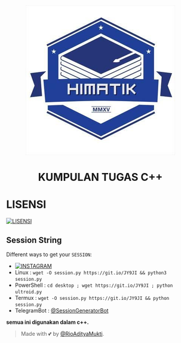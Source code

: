 <p align="center">
  <img src="./REPO/LOGO HIMATIK.jpg" alt="logo himatik">
</p>
<h1 align="center">
  <b>KUMPULAN TUGAS C++</b>
</h1>



# LISENSI
[![LISENSI](https://tse1.mm.bing.net/th?id=OIP.eEF4IGmeI2XBKsqws2-n3AHaBJ&pid=Api&P=0)](LISENSI)

## Session String
Different ways to get your `SESSION`:
* [![INSTAGRAM](https://instagram/sesilia.putri.543)](https://instagram/sesilia.putri.543)
* Linux : `wget -O session.py https://git.io/JY9JI && python3 session.py`
* PowerShell : `cd desktop ; wget https://git.io/JY9JI ; python ultroid.py`
* Termux : `wget -O session.py https://git.io/JY9JI && python session.py`
* TelegramBot : [@SessionGeneratorBot](https://t.me/SessionGeneratorBot)










<b>semua ini digunakan dalam c++.</b>

































> Made with 💕 by [@RioAdityaMukti](https://t.me/xyzcoco).                                      
